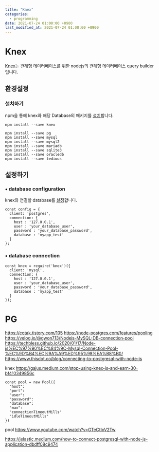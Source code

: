 ```yaml
---
title: "Knex"
categories: 
  - programming
date: 2021-07-24 01:00:00 +0900
last_modified_at: 2021-07-24 01:00:00 +0900
---
```


# Knex
[Knex](https://knexjs.org/)는 관계형 데이터베이스를 위한 nodejs의 관계형 데이터베이스 query builder 입니다.

## 환경설정
### 설치하기
npm을 통해 knex와 해당 Database의 패키지를 [설치](https://knexjs.org/#Installation-node)합니다.
```
npm install --save knex
```
```
npm install --save pg
npm install --save mysql
npm install --save mysql2
npm install --save mariadb
npm install --save sqlite3
npm install --save oracledb
npm install --save tedious
```

## 설정하기
### • database configuration
knex와 연결할 database를 [설정](https://knexjs.org/#Installation-client)합니다.
```
const config = {
  client: 'postgres',
  connection: {
    host : '127.0.0.1',
    user : 'your_database_user',
    password : 'your_database_password',
    database : 'myapp_test'
  }
};
```
### • database connection
```
const knex = require('knex')({
  client: 'mysql',
  connection: {
    host : '127.0.0.1',
    user : 'your_database_user',
    password : 'your_database_password',
    database : 'myapp_test'
  }
});
```


# PG
https://cotak.tistory.com/105
https://node-postgres.com/features/pooling
https://velog.io/@gwon713/Nodejs-MySQL-DB-connection-pool
https://techbless.github.io/2020/01/17/Node-js%EC%97%90%EC%84%9C-Mysql-Connection-Pool-%EC%9D%B4%EC%9A%A9%ED%95%98%EA%B8%B0/
https://www.thisdot.co/blog/connecting-to-postgresql-with-node-js


knex
https://gajus.medium.com/stop-using-knex-js-and-earn-30-bf410349856c



```
const pool = new Pool({
  "host":
  "port":
  "user":
  "password":
  "database":
  "max":
  "connectionTimeoutMills"
  "idleTimeoutMills"
})
```

pool
https://www.youtube.com/watch?v=GTeCtIoV2Tw

https://jelastic.medium.com/how-to-connect-postgresql-with-node-js-application-dbdff08c9474